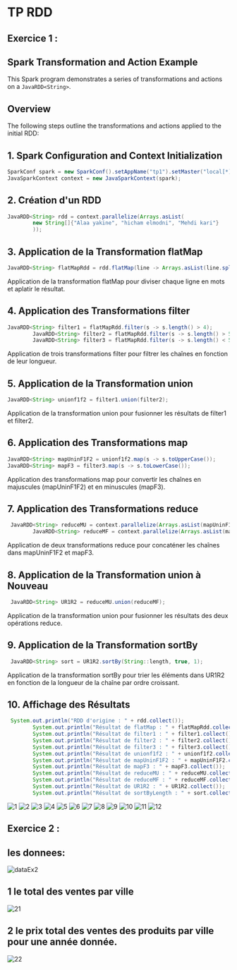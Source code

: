 # TP RDD

## Exercice 1 :
## Spark Transformation and Action Example

This Spark program demonstrates a series of transformations and actions on a `JavaRDD<String>`.

## Overview

The following steps outline the transformations and actions applied to the initial RDD:

## 1. Spark Configuration and Context Initialization

```java
SparkConf spark = new SparkConf().setAppName("tp1").setMaster("local[*]");
JavaSparkContext context = new JavaSparkContext(spark);
```

## 2. Création d'un RDD
```java
JavaRDD<String> rdd = context.parallelize(Arrays.asList(
        new String[]{"Alaa yakine", "hicham elmodni", "Mehdi kari"}
        ));
```
## 3. Application de la Transformation flatMap
```java
JavaRDD<String> flatMapRdd = rdd.flatMap(line -> Arrays.asList(line.split(" ")).iterator());
```
Application de la transformation flatMap pour diviser chaque ligne en mots et aplatir le résultat.

## 4. Application des Transformations filter
```java
JavaRDD<String> filter1 = flatMapRdd.filter(s -> s.length() > 4);
        JavaRDD<String> filter2 = flatMapRdd.filter(s -> s.length() > 5);
        JavaRDD<String> filter3 = flatMapRdd.filter(s -> s.length() < 5);
```
Application de trois transformations filter pour filtrer les chaînes en fonction de leur longueur.
## 5. Application de la Transformation union
```java
JavaRDD<String> unionf1f2 = filter1.union(filter2);
```
Application de la transformation union pour fusionner les résultats de filter1 et filter2.
## 6. Application des Transformations map
```java
JavaRDD<String> mapUninF1F2 = unionf1f2.map(s -> s.toUpperCase());
JavaRDD<String> mapF3 = filter3.map(s -> s.toLowerCase());
```
Application des transformations map pour convertir les chaînes en majuscules (mapUninF1F2) et en minuscules (mapF3).
## 7. Application des Transformations reduce
```java
 JavaRDD<String> reduceMU = context.parallelize(Arrays.asList(mapUninF1F2.reduce((s, s2) -> s.concat(s2))));
        JavaRDD<String> reduceMF = context.parallelize(Arrays.asList(mapF3.reduce((s, s2) -> s.concat(s2))));

```
Application de deux transformations reduce pour concaténer les chaînes dans mapUninF1F2 et mapF3.
## 8. Application de la Transformation union à Nouveau
```java
 JavaRDD<String> UR1R2 = reduceMU.union(reduceMF);
```
Application de la transformation union pour fusionner les résultats des deux opérations reduce.
## 9. Application de la Transformation sortBy
```java
 JavaRDD<String> sort = UR1R2.sortBy(String::length, true, 1);

```
Application de la transformation sortBy pour trier les éléments dans UR1R2 en fonction de la longueur de la chaîne par ordre croissant.
## 10. Affichage des Résultats
```java
 System.out.println("RDD d'origine : " + rdd.collect());
        System.out.println("Résultat de flatMap : " + flatMapRdd.collect());
        System.out.println("Résultat de filter1 : " + filter1.collect());
        System.out.println("Résultat de filter2 : " + filter2.collect());
        System.out.println("Résultat de filter3 : " + filter3.collect());
        System.out.println("Résultat de unionf1f2 : " + unionf1f2.collect());
        System.out.println("Résultat de mapUninF1F2 : " + mapUninF1F2.collect());
        System.out.println("Résultat de mapF3 : " + mapF3.collect());
        System.out.println("Résultat de reduceMU : " + reduceMU.collect());
        System.out.println("Résultat de reduceMF : " + reduceMF.collect());
        System.out.println("Résultat de UR1R2 : " + UR1R2.collect());
        System.out.println("Résultat de sortByLength : " + sort.collect());
```
![1](https://github.com/alaayakine/Tp-Rdd/assets/106708512/582e012b-7442-45af-98b6-27591f6c44f9)
![2](https://github.com/alaayakine/Tp-Rdd/assets/106708512/4b22b739-353e-4bca-beb0-9555069941ac)
![3](https://github.com/alaayakine/Tp-Rdd/assets/106708512/d850f217-c6ab-4c11-8e01-54e1331d065f)
![4](https://github.com/alaayakine/Tp-Rdd/assets/106708512/675bf64b-7aa9-4856-af74-e6790116774b)
![5](https://github.com/alaayakine/Tp-Rdd/assets/106708512/481cb79f-4da0-43c8-85ac-b966ac5707dc)
![6](https://github.com/alaayakine/Tp-Rdd/assets/106708512/1bcce105-0f8a-46af-aba6-6a64d204d872)
![7](https://github.com/alaayakine/Tp-Rdd/assets/106708512/df5aa871-322e-461f-a75c-ee3bfb8d9bfa)
![8](https://github.com/alaayakine/Tp-Rdd/assets/106708512/8290b530-6236-49ae-9a23-445007ff1ca4)
![9](https://github.com/alaayakine/Tp-Rdd/assets/106708512/2eaa6137-24e7-41a4-951d-f26288c1ca6a)
![10](https://github.com/alaayakine/Tp-Rdd/assets/106708512/575fc440-19fe-47a0-a27e-35f737e309d4)
![11](https://github.com/alaayakine/Tp-Rdd/assets/106708512/a8269e81-0f27-4cb2-95d3-fb2fbef964e8)
![12](https://github.com/alaayakine/Tp-Rdd/assets/106708512/253c47e0-8dc0-4047-815a-6e0b25bf8a6a)
## Exercice 2 :
## les donnees:
![dataEx2](https://github.com/alaayakine/Tp-Rdd/assets/106708512/ae4304e0-1cab-49b4-91ef-217aeea22d5a)

## 1 le total des ventes par ville
![21](https://github.com/alaayakine/Tp-Rdd/assets/106708512/fcf6fab4-1a54-40fc-b5b5-626b82914fac)
## 2 le prix total des ventes des produits par ville pour une année donnée.
![22](https://github.com/alaayakine/Tp-Rdd/assets/106708512/3eb4ad95-43c4-4467-a433-0e6c45db5079)














